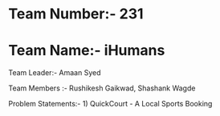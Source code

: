 # Team Number:- 231
# Team Name:- iHumans

Team Leader:- Amaan Syed 

Team Members :- Rushikesh Gaikwad, Shashank Wagde

Problem Statements:- 1) QuickCourt - A Local Sports Booking

